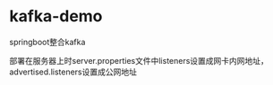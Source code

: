 # kafka-demo
springboot整合kafka

部署在服务器上时server.properties文件中listeners设置成网卡内网地址，advertised.listeners设置成公网地址
